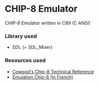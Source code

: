 # CHIP-8 Emulator

CHIP-8 Emulator written in C89 (C ANSI)

### Library used

- SDL (+ SDL_Mixer)

### Resources used

- [Cowgod's Chip-8 Technical Reference](http://devernay.free.fr/hacks/chip8/C8TECH10.HTM)
- [Emulation Chip-8 (In French)](https://sysblog.informatique.univ-paris-diderot.fr/2024/05/07/premier-pas-dans-lemulation-chip8-en-c/)